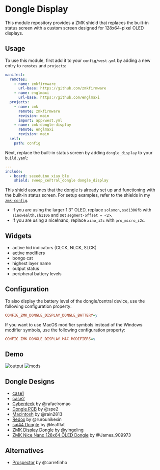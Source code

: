# Dongle Display

This module repository provides a ZMK shield that replaces the built-in status screen with a custom screen designed for 128x64-pixel OLED displays.

## Usage

To use this module, first add it to your `config/west.yml` by adding a new entry to `remotes` and `projects`:

```yaml west.yml
manifest:
  remotes:
    - name: zmkfirmware
      url-base: https://github.com/zmkfirmware
    - name: englmaxi
      url-base: https://github.com/englmaxi
  projects:
    - name: zmk
      remote: zmkfirmware
      revision: main
      import: app/west.yml
    - name: zmk-dongle-display
      remote: englmaxi
      revision: main
  self:
    path: config
```

Next, replace the built-in status screen by adding `dongle_display` to your `build.yaml`:

```yaml build.yaml
---
include:
  - board: seeeduino_xiao_ble
    shield: sweep_central_dongle dongle_display
```

This shield assumes that the [dongle](https://zmk.dev/docs/development/hardware-integration/dongle) is already set up and functioning with the built-in status screen.
For setup examples, refer to the shields in my [`zmk-config`](https://github.com/englmaxi/zmk-config/tree/master/boards/shields).
- If you are using the larger 1.3" OLED, replace `solomon,ssd1306fb` with `sinowealth,sh1106` and set `segment-offset = <2>`.
- If you are using a nice!nano, replace `xiao_i2c` with `pro_micro_i2c`.

## Widgets
- active hid indicators (CLCK, NLCK, SLCK)
- active modifiers
- bongo cat
- highest layer name
- output status
- peripheral battery levels

## Configuration

To also display the battery level of the dongle/central device, use the following configuration property:

```ini
CONFIG_ZMK_DONGLE_DISPLAY_DONGLE_BATTERY=y
```

If you want to use MacOS modifier symbols instead of the Windows modifier symbols, use the following configuration property:

```ini
CONFIG_ZMK_DONGLE_DISPLAY_MAC_MODIFIERS=y
```

## Demo
![output](https://github.com/englmaxi/zmk-config/assets/43675074/8d268f23-1a4f-44c3-817e-c36dc96a1f8b)
![mods](https://github.com/englmaxi/zmk-config/assets/43675074/af9ec3f5-8f61-4629-abed-14ba0047f0bd)

## Dongle Designs
- [case1](/cases)
- [case2](/cases)
- [Cyberdeck](https://github.com/rafaelromao/keyboards/tree/main/stls/Dongle) by @rafaelromao
- [Dongle PCB](https://github.com/spe2/zmk_dongle_hardware) by @spe2
- [Macintosh](https://makerworld.com/en/models/403660) by @rain2813
- [Redox](https://makerworld.com/en/models/242951) by @rurounikexin
- [sai44 Dongle](https://github.com/leafflat/sai44/tree/main/STL/Dongle) by @leafflat
- [ZMK Display Dongle](https://makerworld.com/en/models/496738) by @yingeling
- [ZMK Nice Nano 128x64 OLED Dongle](https://www.printables.com/model/1207682-zmk-nice-nano-128x64-oled-dongle) by @James_909973


## Alternatives
- [Prospector](https://github.com/carrefinho/prospector) by @carrefinho

